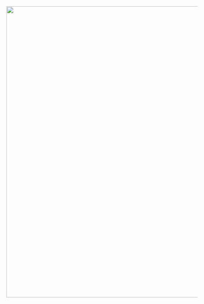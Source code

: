 

<img src="https://github.com/user-attachments/assets/5543a8d9-90c5-4d11-a2eb-2d05bfd4b0b7" height="768" width="1100" alt="">
